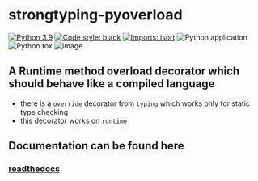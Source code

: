 # strongtyping-pyoverload
[![Python 3.9](https://img.shields.io/badge/python-3.9-blue.svg)](https://www.python.org/downloads/release/python-390/)
[![Code style: black](https://img.shields.io/badge/code%20style-black-000000.svg)](https://github.com/psf/black)
[![Imports: isort](https://img.shields.io/badge/%20imports-isort-%231674b1?style=flat&labelColor=ef8336)](https://pycqa.github.io/isort/)
![Python application](https://github.com/FelixTheC/py-overload/workflows/Python%20application/badge.svg)
![Python tox](https://github.com/FelixTheC/py-overload/workflows/Python%20tox/badge.svg)
![image](https://codecov.io/gh/FelixTheC/py-overload/graph/badge.svg)


## A Runtime method overload decorator which should behave like a compiled language
- there is a `override` decorator from `typing` which works only for static type checking
- this decorator works on `runtime`


## Documentation can be found here
### [readthedocs](https://strongtyping-pyoverload.readthedocs.io/en/latest/)
